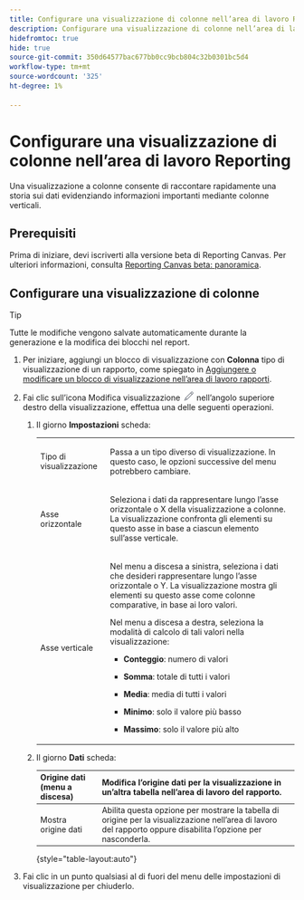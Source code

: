 ```yaml
---
title: Configurare una visualizzazione di colonne nell’area di lavoro Reporting
description: Configurare una visualizzazione di colonne nell’area di lavoro Reporting
hidefromtoc: true
hide: true
source-git-commit: 350d64577bac677bb0cc9bcb804c32b0301bc5d4
workflow-type: tm+mt
source-wordcount: '325'
ht-degree: 1%

---
```



# Configurare una visualizzazione di colonne nell’area di lavoro Reporting

Una visualizzazione a colonne consente di raccontare rapidamente una storia sui dati evidenziando informazioni importanti mediante colonne verticali.

## Prerequisiti

Prima di iniziare, devi iscriverti alla versione beta di Reporting Canvas. Per ulteriori informazioni, consulta [Reporting Canvas beta: panoramica](/help/quicksilver/product-announcements/betas/canvas-dashboards-beta/reporting-canvas-beta-overview.md).

## Configurare una visualizzazione di colonne

>[!TIP]
>
>Tutte le modifiche vengono salvate automaticamente durante la generazione e la modifica dei blocchi nel report.

1. Per iniziare, aggiungi un blocco di visualizzazione con **Colonna** tipo di visualizzazione di un rapporto, come spiegato in [Aggiungere o modificare un blocco di visualizzazione nell’area di lavoro rapporti](../../../reports-and-dashboards/reporting-canvas/visualization-blocks/add-or-edit-report-visualization.md).

1. Fai clic sull’icona Modifica visualizzazione ![](assets/edit-icon.png) nell’angolo superiore destro della visualizzazione, effettua una delle seguenti operazioni.

   1. Il giorno **Impostazioni** scheda:

      <table style="table-layout:auto">
       <col>
       <col>
       <tbody>
        <tr>
         <td role="rowheader">Tipo di visualizzazione</td>
         <td><p>Passa a un tipo diverso di visualizzazione. In questo caso, le opzioni successive del menu potrebbero cambiare.</p></td>
        </tr>
        <tr>
         <td role="rowheader">Asse orizzontale</td>
         <td><p>Seleziona i dati da rappresentare lungo l’asse orizzontale o X della visualizzazione a colonne. La visualizzazione confronta gli elementi su questo asse in base a ciascun elemento sull’asse verticale.</p></td>
        </tr>
        <tr>
         <td role="rowheader">Asse verticale</td>
         <td><p>Nel menu a discesa a sinistra, seleziona i dati che desideri rappresentare lungo l’asse orizzontale o Y. La visualizzazione mostra gli elementi su questo asse come colonne comparative, in base ai loro valori.</p><p>Nel menu a discesa a destra, seleziona la modalità di calcolo di tali valori nella visualizzazione:</p>
          <ul>
           <li><p><b>Conteggio</b>: numero di valori</p></li>
           <li><p><b>Somma</b>: totale di tutti i valori </p></li>
           <li><p><b>Media</b>: media di tutti i valori</p></li>
           <li><p><b>Minimo</b>: solo il valore più basso</p></li>
           <li><p><b>Massimo</b>: solo il valore più alto</p></li>
          </ul></td>
        </tr>
       </tbody>
      </table>

   1. Il giorno **Dati** scheda:

      | Origine dati (menu a discesa) | Modifica l’origine dati per la visualizzazione in un’altra tabella nell’area di lavoro del rapporto. |
      |---|---|
      | Mostra origine dati | Abilita questa opzione per mostrare la tabella di origine per la visualizzazione nell’area di lavoro del rapporto oppure disabilita l’opzione per nasconderla. |

      {style="table-layout:auto"}

      <!--   
      NOLAN-FLAG: convert table to html. 
      -->

1. Fai clic in un punto qualsiasi al di fuori del menu delle impostazioni di visualizzazione per chiuderlo.
